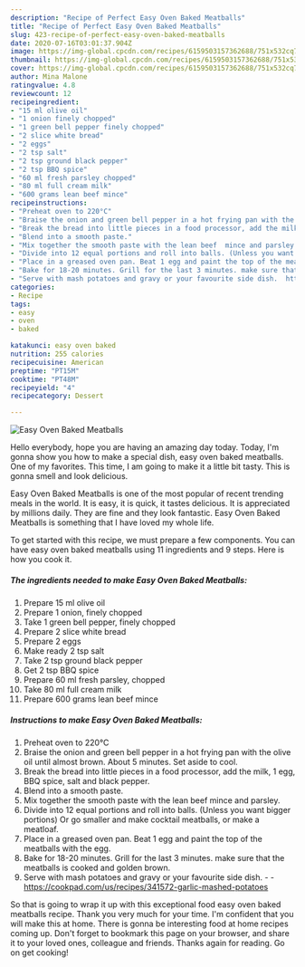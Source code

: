 ```yaml
---
description: "Recipe of Perfect Easy Oven Baked Meatballs"
title: "Recipe of Perfect Easy Oven Baked Meatballs"
slug: 423-recipe-of-perfect-easy-oven-baked-meatballs
date: 2020-07-16T03:01:37.904Z
image: https://img-global.cpcdn.com/recipes/6159503157362688/751x532cq70/easy-oven-baked-meatballs-recipe-main-photo.jpg
thumbnail: https://img-global.cpcdn.com/recipes/6159503157362688/751x532cq70/easy-oven-baked-meatballs-recipe-main-photo.jpg
cover: https://img-global.cpcdn.com/recipes/6159503157362688/751x532cq70/easy-oven-baked-meatballs-recipe-main-photo.jpg
author: Mina Malone
ratingvalue: 4.8
reviewcount: 12
recipeingredient:
- "15 ml olive oil"
- "1 onion finely chopped"
- "1 green bell pepper finely chopped"
- "2 slice white bread"
- "2 eggs"
- "2 tsp salt"
- "2 tsp ground black pepper"
- "2 tsp BBQ spice"
- "60 ml fresh parsley chopped"
- "80 ml full cream milk"
- "600 grams lean beef mince"
recipeinstructions:
- "Preheat oven to 220°C"
- "Braise the onion and green bell pepper in a hot frying pan with the olive oil until almost brown. About 5 minutes. Set aside to cool."
- "Break the bread into little pieces in a food processor, add the milk, 1 egg, BBQ spice, salt and black  pepper."
- "Blend into a smooth paste."
- "Mix together the smooth paste with the lean beef  mince and parsley."
- "Divide into 12 equal portions and roll into balls. (Unless you want bigger portions) Or go smaller and make cocktail meatballs, or make a meatloaf."
- "Place in a greased oven pan. Beat 1 egg and paint the top of the meatballs with the egg."
- "Bake for 18-20 minutes. Grill for the last 3 minutes. make sure that the meatballs is cooked and golden brown."
- "Serve with mash potatoes and gravy or your favourite side dish.  https://cookpad.com/us/recipes/341572-garlic-mashed-potatoes"
categories:
- Recipe
tags:
- easy
- oven
- baked

katakunci: easy oven baked 
nutrition: 255 calories
recipecuisine: American
preptime: "PT15M"
cooktime: "PT48M"
recipeyield: "4"
recipecategory: Dessert

---
```



![Easy Oven Baked Meatballs](https://img-global.cpcdn.com/recipes/6159503157362688/751x532cq70/easy-oven-baked-meatballs-recipe-main-photo.jpg)

Hello everybody, hope you are having an amazing day today. Today, I'm gonna show you how to make a special dish, easy oven baked meatballs. One of my favorites. This time, I am going to make it a little bit tasty. This is gonna smell and look delicious.



Easy Oven Baked Meatballs is one of the most popular of recent trending meals in the world. It is easy, it is quick, it tastes delicious. It is appreciated by millions daily. They are fine and they look fantastic. Easy Oven Baked Meatballs is something that I have loved my whole life.


To get started with this recipe, we must prepare a few components. You can have easy oven baked meatballs using 11 ingredients and 9 steps. Here is how you cook it.

<!--inarticleads1-->

##### The ingredients needed to make Easy Oven Baked Meatballs:

1. Prepare 15 ml olive oil
1. Prepare 1 onion, finely chopped
1. Take 1 green bell pepper, finely chopped
1. Prepare 2 slice white bread
1. Prepare 2 eggs
1. Make ready 2 tsp salt
1. Take 2 tsp ground black pepper
1. Get 2 tsp BBQ spice
1. Prepare 60 ml fresh parsley, chopped
1. Take 80 ml full cream milk
1. Prepare 600 grams lean beef mince




<!--inarticleads2-->

##### Instructions to make Easy Oven Baked Meatballs:

1. Preheat oven to 220°C
1. Braise the onion and green bell pepper in a hot frying pan with the olive oil until almost brown. About 5 minutes. Set aside to cool.
1. Break the bread into little pieces in a food processor, add the milk, 1 egg, BBQ spice, salt and black  pepper.
1. Blend into a smooth paste.
1. Mix together the smooth paste with the lean beef  mince and parsley.
1. Divide into 12 equal portions and roll into balls. (Unless you want bigger portions) Or go smaller and make cocktail meatballs, or make a meatloaf.
1. Place in a greased oven pan. Beat 1 egg and paint the top of the meatballs with the egg.
1. Bake for 18-20 minutes. Grill for the last 3 minutes. make sure that the meatballs is cooked and golden brown.
1. Serve with mash potatoes and gravy or your favourite side dish. -  - https://cookpad.com/us/recipes/341572-garlic-mashed-potatoes




So that is going to wrap it up with this exceptional food easy oven baked meatballs recipe. Thank you very much for your time. I'm confident that you will make this at home. There is gonna be interesting food at home recipes coming up. Don't forget to bookmark this page on your browser, and share it to your loved ones, colleague and friends. Thanks again for reading. Go on get cooking!
